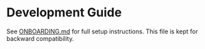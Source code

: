 # Development Guide

See [ONBOARDING.md](./ONBOARDING.md) for full setup instructions. This file is kept for backward compatibility.

